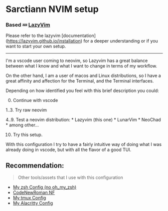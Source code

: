 # Sarctiann NVIM setup
### Based 💤 [LazyVim](https://github.com/LazyVim/LazyVim)
Please refer to the lazyvim [documentation] (https://lazyvim.github.io/installation) for a deeper understanding or if you want to start your own setup.

---

I'm a vscode user coming to neovim, so Lazyvim has a great balance between what I know and what I want to change in terms of my workflow.

On the other hand, I am a user of macos and Linux distributions, so I have a great affinity and affection for the Terminal, and the Terminal interfaces.

Depending on how identified you feel with this brief description you could:

0. Continue with vscode

1..3. Try raw neovim

4..9. Test a neovim distribution:
    * Lazyvim (this one)
    * LunarVim
    * NeoChad
    * among other...

10. Try this setup.

With this configuration I try to have a fairly intuitive way of doing what I was already doing in vscode, but with all the flavor of a good TUI.

## Recommendation:
> Other tools/assets that I use with this configuration

* [My zsh Config (no oh_my_zsh)](https://github.com/Sarctiann/my_zsh_conf)
* [CodeNewRoman NF](https://www.nerdfonts.com/font-downloads)
* [My tmux Config](https://gist.github.com/Sarctiann/1011e0527dfef5f7ae270721e1a21080)
* [My Alacritty Config](https://github.com/Sarctiann/alacritty_config)
